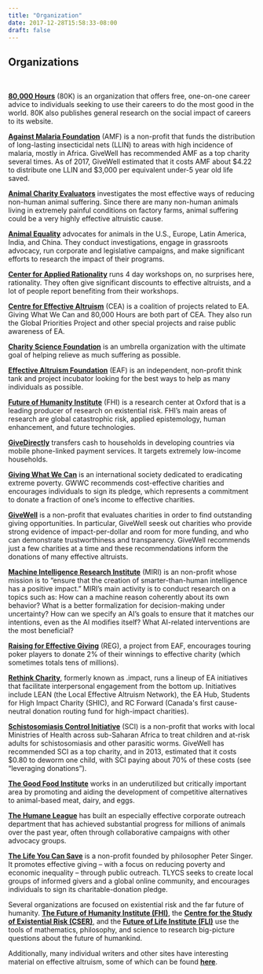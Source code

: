 ```yaml
---
title: "Organization"
date: 2017-12-28T15:58:33-08:00
draft: false
---
```


## Organizations
<br>

__**[80,000 Hours](https://80000hours.org/)**__ (80K) is an organization that offers free, one-on-one career advice to individuals seeking to use their careers to do the most good in the world. 80K also publishes general research on the social impact of careers to its website.

__**[Against Malaria Foundation](https://www.againstmalaria.com/)**__ (AMF) is a non-profit that funds the distribution of long-lasting insecticidal nets (LLIN) to areas with high incidence of malaria, mostly in Africa. GiveWell has recommended AMF as a top charity several times. As of 2017, GiveWell estimated that it costs AMF about $4.22 to distribute one LLIN and $3,000 per equivalent under-5 year old life saved.

__**[Animal Charity Evaluators](https://animalcharityevaluators.org/)**__ investigates the most effective ways of reducing non-human animal suffering. Since there are many non-human animals living in extremely painful conditions on factory farms, animal suffering could be a very highly effective altruistic cause.

__**[Animal Equality](https://www.animalequality.de/)**__ advocates for animals in the U.S., Europe, Latin America, India, and China. They conduct investigations, engage in grassroots advocacy, run corporate and legislative campaigns, and make significant efforts to research the impact of their programs.

__**[Center for Applied Rationality](http://rationality.org/)**__ runs 4 day workshops on, no surprises here, rationality. They often give significant discounts to effective altruists, and a lot of people report benefiting from their workshops.

__**[Centre for Effective Altruism](https://www.centreforeffectivealtruism.org/)**__ (CEA) is a coalition of projects related to EA. Giving What We Can and 80,000 Hours are both part of CEA. They also run the Global Priorities Project and other special projects and raise public awareness of EA.

__**[Charity Science Foundation](http://www.charityscience.com/)**__ is an umbrella organization with the ultimate goal of helping relieve as much suffering as possible.

__**[Effective Altruism Foundation](https://ea-foundation.org/)**__ (EAF) is an independent, non-profit think tank and project incubator looking for the best ways to help as many individuals as possible.

__**[Future of Humanity Institute](https://www.fhi.ox.ac.uk/)**__ (FHI) is a research center at Oxford that is a leading producer of research on existential risk. FHI’s main areas of research are global catastrophic risk, applied epistemology, human enhancement, and future technologies.

__**[GiveDirectly](https://www.givedirectly.org/)**__ transfers cash to households in developing countries via mobile phone-linked payment services. It targets extremely low-income households.

__**[Giving What We Can](https://www.givingwhatwecan.org/)**__ is an international society dedicated to eradicating extreme poverty. GWWC recommends cost-effective charities and encourages individuals to sign its pledge, which represents a commitment to donate a fraction of one’s income to effective charities.

__**[GiveWell](https://www.givewell.org/)**__ is a non-profit that evaluates charities in order to find outstanding giving opportunities. In particular, GiveWell seesk out charities who provide strong evidence of impact-per-dollar and room for more funding, and who can demonstrate trustworthiness and transparency. GiveWell recommends just a few charities at a time and these recommendations inform the donations of many effective altruists.

__**[Machine Intelligence Research Institute](https://intelligence.org/)**__ (MIRI) is an non-profit whose mission is to “ensure that the creation of smarter-than-human intelligence has a positive impact.” MIRI’s main activity is to conduct research on a topics such as: How can a machine reason coherently about its own behavior? What is a better formalization for decision-making under uncertainty? How can we specify an AI’s goals to ensure that it matches our intentions, even as the AI modifies itself? What AI-related interventions are the most beneficial?

__**[Raising for Effective Giving](https://reg-charity.org/)**__ (REG), a project from EAF, encourages touring poker players to donate 2% of their winnings to effective charity (which sometimes totals tens of millions).

__**[Rethink Charity](https://rtcharity.org/)**__, formerly known as .impact, runs a lineup of EA initiatives that facilitate interpersonal engagement from the bottom up. Initiatives include LEAN (the Local Effective Altruism Network), the EA Hub, Students for High Impact Charity (SHIC), and RC Forward (Canada's first cause-neutral donation routing fund for high-impact charities).

__**[Schistosomiasis Control Initiative](https://www.imperial.ac.uk/schistosomiasis-control-initiative)**__ (SCI) is a non-profit that works with local Ministries of Health across sub-Saharan Africa to treat children and at-risk adults for schistosomiasis and other parasitic worms. GiveWell has recommended SCI as a top charity, and in 2013, estimated that it costs $0.80 to deworm one child, with SCI paying about 70% of these costs (see “leveraging donations”).

__**[The Good Food Institute](http://www.gfi.org/)**__ works in an underutilized but critically important area by promoting and aiding the development of competitive alternatives to animal-based meat, dairy, and eggs.

__**[The Humane League](https://thehumaneleague.org/)**__ has built an especially effective corporate outreach department that has achieved substantial progress for millions of animals over the past year, often through collaborative campaigns with other advocacy groups.

__**[The Life You Can Save](https://www.thelifeyoucansave.org/)**__ is a non-profit founded by philosopher Peter Singer. It promotes effective giving – with a focus on reducing poverty and economic inequality – through public outreach. TLYCS seeks to create local groups of informed givers and a global online community, and encourages individuals to sign its charitable-donation pledge.

Several organizations are focused on existential risk and the far future of humanity. **[The Future of Humanity Institute (FHI)](https://www.fhi.ox.ac.uk/)**, the **[Centre for the Study of Existential Risk (CSER)](https://www.cser.ac.uk/)**, and the **[Future of Life Institute (FLI)](https://futureoflife.org/)** use the tools of mathematics, philosophy, and science to research big-picture questions about the future of humankind.

Additionally, many individual writers and other sites have interesting material on effective altruism, some of which can be found **[here](https://eahub.org/links#blogs)**.
